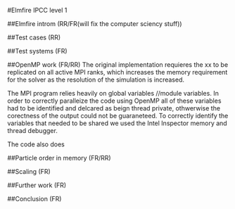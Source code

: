#Elmfire IPCC level 1 

##Elmfire introm (RR/FR(will fix the computer sciency stuff))
<!-- what it simulates -->
<!-- how it is implemented -->
<!-- I.e it’s a pure MPI fortran code, how it is distributed etc. -->
##Test cases (RR)
<!-- what test cases we used and how they compare to the real simulations -->
##Test systems (FR)
<!-- what systems we used for testing and their setup -->
##OpenMP work (FR/RR)
The original implementation requieres the xx to be replicated on all active MPI ranks, which increases the memory requirement for the solver as the resolution of the simulation is increased. 
<!-- Correctness -->
The MPI program relies heavily on global variables //module variables. In order to correctly paralleize the code using OpenMP all of these variables had to be identified and delcared as beign thread private, othwerwise the corectness of the output could not be guaraneteed. To correctly identify the variables that needed to be shared we used the Intel Inspector memory and thread debugger. 
<!-- relies on reductions and atomic operations -->
The code also does 
<!-- performance and memory usage -->
##Particle order in memory (FR/RR)
<!-- Why -->
<!-- what we did -->
<!-- performance -->
##Scaling (FR)
<!-- original vs improved code -->
<!-- comment about what can now be simulated -->
##Further work (FR)

<!-- IO -->
<!-- account for angle when binning -->
##Conclusion (FR)
<!-- what did we learn -->
<!-- make a point about the modifications being in the master branch and ready to use -->
